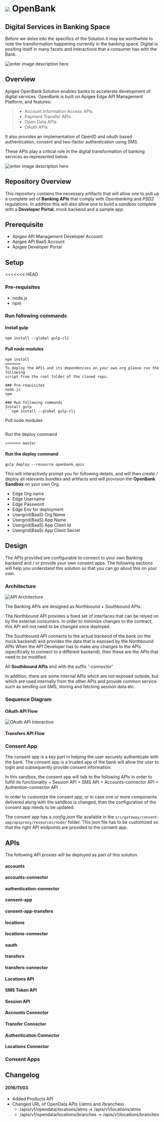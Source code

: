 # <a href="http://apigee.com/"><img src="http://apigee.com/about/sites/all/themes/apigee_themes/apigee_mktg/images/logo.png"/></a> OpenBank

## Digital Services in Banking Space

Before we delve into the specifics of the Solution it may be worthwhile to note
the transformation happening currently in the banking space. Digital is positing
itself in many facets and interactions that a consumer has with the Bank.

![enter image description
here](http://openbank.apigee.com/sites/default/files/openbanking_position.png)

## Overview

Apigee OpenBank Solution enables banks to accelerate development of digital
services. OpenBank is built on Apigee Edge API Management Platform, and
features:

> -   Account Information Access APIs.
> -   Payment Transfer APIs
> -   Open Data APIs
> -   OAuth APIs

It also provides an implementation of OpenID and oAuth based authentication,
consent and two-factor authentication using SMS.

These APIs play a critical role in the digital transformation of banking
services as represented below:

![enter image description
here](http://openbank.apigee.com/sites/default/files/openbank_architecture.png)

## Repository Overview

This repository contains the necessary artifacts that will allow one to pull up
a complete set of **Banking APIs** that comply with _Openbanking_ and _PSD2_
regulations. In addition this will also allow one to build a _sandbox_ complete
with a **Developer Portal**, mock backend and a sample app.

## Prerequisite

+   Apigee API Management Developer Account
+   Apigee API BaaS Account
+   Apigee Developer Portal

## Setup

<<<<<<< HEAD
### Pre-requisites
+ node.js 
+ npm

### Run following commands
#### Install gulp 

```
npm install --global gulp-cli 
```

#### Pull node modules
```
npm install
=======
To deploy the APIs and its dependencies on your own org please run the following
script from the root folder of the cloned repo.

### Pre-requisites
node.js 
npm

### Run following commands
Install gulp 
```npm install --global gulp-cli
```

Pull node modules
```npm install
```

Run the deploy command
```gulp deploy
>>>>>>> master
```

#### Run the deploy command
```
gulp deploy --resource openbank_apis
```


This will interactively prompt you for following details, and will then create / deploy all relevants bundles and artifacts and will provision the **OpenBank Sandbox** on your own Org.

+ Edge Org name
+ Edge Username
+ Edge Password
+ Edge Env for deployment
+ Usergrid(BaaS) Org Name
+ Usergrid(BaaS) App Name
+ Usergrid(BaaS) App Client Id
+ Usergrid(BaaS) App Client Secret 


## Design

The APIs provided are configurable to connect to your own Banking backend and /
or provide your own consent apps. The following sections will help you
understand this solution so that you can go about this on your own.

### Architecture

![API Architecture](http://imageshack.com/a/img922/3760/tCOiYq.png)

The Banking APIs are designed as Northbound + Southbound APIs.

The Northbound API provides a fixed set of interfaces that can be relyed on by
the external consumers. In order to minimize changes to the contract, this API
will not need to be changed once deployed.

The Southbound API connects to the actual backend of the bank (or the mock
backend) and provides the data that is exposed by the _Northbound APIs_ When the
API Developer has to make any changes to the APIs (specifically to connect to a
different backend), then these are the APIs that need to be modified.

All **Southbound APIs** end with the suffix _'-connector'_

In addition, there are some internal APIs which are not exposed outside, but
which are used internally from the other APIs and provide common service such as
sending out SMS, storing and fetching session data etc.

### Sequence Diagram

#### OAuth API Flow

![OAuth API
Interaction](http://www.websequencediagrams.com/files/render?link=R39gE_mlfbXyVC0IS1Z8)

#### Transfers API Flow

### Consent App

The consent app is a key part in helping the user securely authenticate with the
bank. The consent app is a trusted app of the bank will allow the user to login
and subsequently provide consent information.

In this sandbox, the consent app will talk to the following APIs in order to
fulfill its functionality + Session API + SMS API + Accounts-connector API +
Authention-connector API

In order to customize the consent app, or in case one or more components
delivered along with the sandbox is changed, then the configuration of the
consent app needs to be updated.

The consent app has a _config.json_ file available in the
`src/gateway/consent-app/apiproxy/resources/node/` folder. This json file has to
be customized so that the right API endpoints are provided to the consent app.

## APIs

The following API proxies will be deployed as part of this solution

#### accounts

#### accounts-connector

#### authentication-connector

#### consent-app

#### consent-app-transfers

#### locations

#### locations-connector

#### oauth

#### transfers

#### transfers-connector

#### Locations API

#### SMS Token API

#### Session API

#### Accounts Connector

#### Transfer Connector

#### Authentication Connector

#### Locations Connector

### Consent Apps

## Changelog

#### 2016/11/03

*   Added Products API
*   Changed URL of OpenData APIs (/atms and /branches)
    *   /apis/v1/opendata/locations/atms -> /apis/v1/locations/atms
    *   /apis/v1/opendata/locations/branches -> /apis/v1/locations/branches
